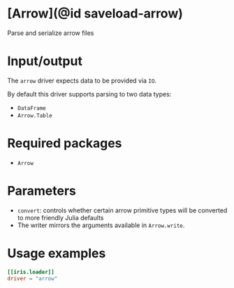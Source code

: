 # [Arrow](@id saveload-arrow)

Parse and serialize arrow files

# Input/output

The `arrow` driver expects data to be provided via `IO`.

By default this driver supports parsing to two data types:

  * `DataFrame`
  * `Arrow.Table`

# Required packages

  * `Arrow`

# Parameters

  * `convert`: controls whether certain arrow primitive types will be converted to more friendly Julia defaults
  * The writer mirrors the arguments available in `Arrow.write`.

# Usage examples

```toml
[[iris.loader]]
driver = "arrow"
```


